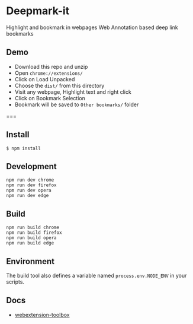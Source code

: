 # Deepmark-it

Highlight and bookmark in webpages
Web Annotation based deep link bookmarks

## Demo
- Download this repo and unzip
- Open `chrome://extensions/`
- Click on Load Unpacked
- Choose the `dist/` from this directory
- Visit any webpage, Highlight text and right click
- Click on Bookmark Selection 
- Bookmark will be saved to `Other bookmarks/` folder

===

## Install

	$ npm install

## Development

    npm run dev chrome
    npm run dev firefox
    npm run dev opera
    npm run dev edge

## Build

    npm run build chrome
    npm run build firefox
    npm run build opera
    npm run build edge

## Environment

The build tool also defines a variable named `process.env.NODE_ENV` in your scripts. 

## Docs

* [webextension-toolbox](https://github.com/HaNdTriX/webextension-toolbox)

